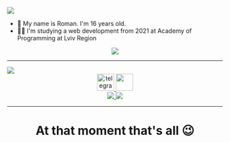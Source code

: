 <img src='https://capsule-render.vercel.app/api?type=waving&color=gradient&text=Welcome%20to%20my%20GitHub!%20&height=100&section=header'>

- 👋 My name is Roman. I'm 16 years old.
- 👨‍💻 I'm studying a web development from 2021 at Academy of Programming at Lviv Region
<div align='center'>
<img src='https://komarev.com/ghpvc/?username=RomanM0&label=Profile%20viewing%20times&color=0e75b6&style=flat' />
</div>
<hr>
<img src='https://capsule-render.vercel.app/api?type=waving&color=gradient&text=👤%20↓%20My%20contacts%20↓&height=100'>

<div align="center">
<a href="https://t.me/Romko_228" target="_blank">
     <img src="https://cdn-icons-png.flaticon.com/512/2111/2111646.png" width="40" height="40" alt="telegram group" />
    </a>
    <a href="https://facebook.com/romko.228" target="_blank">
       <img src="https://cdn-icons-png.flaticon.com/512/5968/5968764.png" width="40" height="40" />
       </a>
  <br>
  <a href='mailto:milyanroman833@gmail.com' target="_blank">
 <img src="https://img.shields.io/badge/-milyanroman833@gmail.com-red?style=flat&logo=Gmail&logoColor=white" />
      </a>
       
 <img src="https://img.shields.io/badge/-wete__73435p-green?style=flat&logo=WeChat&logoColor=white" />
    </div>
  <hr>
     <h1 align='center'> At that moment that's all 😉 </h1>

